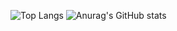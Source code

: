 ![Top Langs](https://github-readme-stats.vercel.app/api/top-langs/?username=wonsunil&layout=compact)
![Anurag's GitHub stats](https://github-readme-stats.vercel.app/api?username=wonsunil&show_icons=true&count_private=true)
